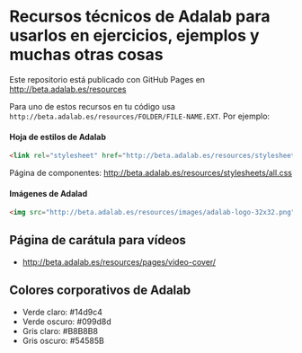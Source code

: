 # Recursos técnicos de Adalab para usarlos en ejercicios, ejemplos y muchas otras cosas

Este repositorio está publicado con GitHub Pages en http://beta.adalab.es/resources

Para uno de estos recursos en tu código usa `http://beta.adalab.es/resources/FOLDER/FILE-NAME.EXT`. Por ejemplo:

#### Hoja de estilos de Adalab

```html
<link rel="stylesheet" href="http://beta.adalab.es/resources/stylesheets/all.css" />
```

Página de componentes: http://beta.adalab.es/resources/stylesheets/all.css

#### Imágenes de Adalad

```html
<img src="http://beta.adalab.es/resources/images/adalab-logo-32x32.png" alt="Adalab" />
```

## Página de carátula para vídeos

- http://beta.adalab.es/resources/pages/video-cover/

## Colores corporativos de Adalab

- Verde claro: #14d9c4
- Verde oscuro: #099d8d
- Gris claro: #B8B8B8
- Gris oscuro: #54585B
